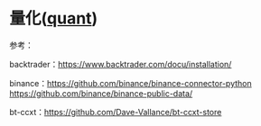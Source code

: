 # 量化([quant](./quant))

参考：

backtrader：https://www.backtrader.com/docu/installation/

binance：https://github.com/binance/binance-connector-python https://github.com/binance/binance-public-data/

bt-ccxt：https://github.com/Dave-Vallance/bt-ccxt-store